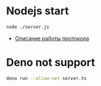 

# Nodejs start
```sh
node ./server.js
```


* [Описание работы протокола](./docs/protocol.md)



















# Deno not support
```sh
deno run --allow-net server.ts
```